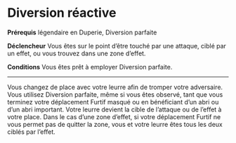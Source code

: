 # Diversion réactive

<p><strong>Prérequis</strong> légendaire en Duperie, Diversion parfaite</p>
<p><strong>Déclencheur</strong> Vous êtes sur le point d’être touché par une attaque, ciblé par un effet, ou vous trouvez dans une zone d’effet.</p>
<p><strong>Conditions</strong> Vous êtes prêt à employer Diversion parfaite.</p>
<hr>
<p>Vous changez de place avec votre leurre afin de tromper votre adversaire. Vous utilisez Diversion parfaite, même si vous êtes observé, tant que vous terminez votre déplacement Furtif masqué ou en bénéficiant d’un abri ou d’un abri important. Votre leurre devient la cible de l’attaque ou de l’effet à votre place. Dans le cas d’une zone d’effet, si votre déplacement Furtif ne vous permet pas de quitter la zone, vous et votre leurre êtes tous les deux ciblés par l’effet.</p>